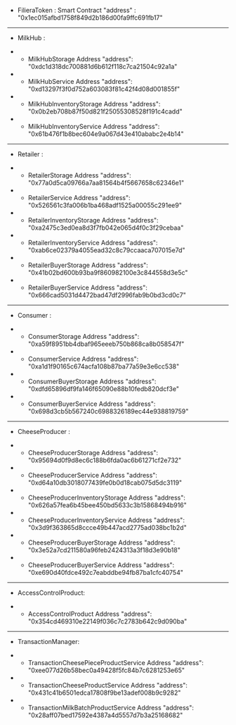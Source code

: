 
- FilieraToken : Smart Contract 
"address" : "0x1ec015afbd1758f849d2b186d00fa9ffc691fb17"

---------------------------------------------------------------

- MilkHub : 
* - MilkHubStorage Address
"address": "0xdc1d318dc700881d6b612f118c7ca21504c92a1a"

* - MilkHubService Address
"address": "0xd13297f3f0d752a603083f81c42f4d08d001855f"

* - MilkHubInventoryStorage Address
"address": "0x0b2eb708b87f50d821f25055308528f191c4cadd"

* - MilkHubInventoryService Address
"address": "0x61b476f1b8bec604e9a067d43e410ababc2e4b14"

---------------------------------------------------------------

- Retailer :
* - RetailerStorage Address
"address": "0x77a0d5ca09766a7aa81564b4f5667658c62346e1"

* - RetailerService Address
"address": "0x526561c3fa006b1ba468adf1525a00055c291ee9"

* - RetailerInventoryStorage Address
"address": "0xa2475c3ed0ea8d3f7fb042e065d4f0c3f29cebaa"

* - RetailerInventoryService Address
"address": "0xab6ce02379a4055ead32c8c79ccaaca707015e7d"

* - RetailerBuyerStorage Address
"address": "0x41b02bd600b93ba9f860982100e3c844558d3e5c"

* - RetailerBuyerService Address
"address": "0x666cad5031d4472bad47df2996fab9b0bd3cd0c7"

---------------------------------------------------------------

- Consumer :
* - ConsumerStorage Address
"address": "0xa59f8951bb4dbaf965eeeb750b868ca8b058547f"

* - ConsumerService Address
"address": "0xa1d1f90165c674acfa108b87ba77a59e3e6cc538"

* - ConsumerBuyerStorage Address
"address": "0xdfd65896df9fa146f65090e88b10fedb820dcf3e"

* - ConsumerBuyerService Address
"address": "0x698d3cb5b567240c6988326189ec44e938819759"

---------------------------------------------------------------

- CheeseProducer :
* - CheeseProducerStorage Address
"address": "0x95694d0f9d8ec6c188b6fda0ac6b61271cf2e732"

* - CheeseProducerService Address
"address": "0xd64a10db3018077439fe0b0d18cab075d5dc3119"

* - CheeseProducerInventoryStorage Address
"address": "0x626a57fea6b45bee450bd5633c3b15868494b916"

* - CheeseProducerInventoryService Address
"address": "0x3d9f363865d8ccce49b447acd2775ad038bc1b2d"

* - CheeseProducerBuyerStorage Address
"address": "0x3e52a7cd211580a96feb2424313a3f18d3e90b18"

* - CheeseProducerBuyerService Address
"address": "0xe690d40fdce492c7eabddbe94fb87ba1cfc40754"

---------------------------------------------------------------

- AccessControlProduct:
* - AccessControlProduct Address
"address": "0x354cd469310e22149f036c7c2783b642c9d090ba"

---------------------------------------------------------------

- TransactionManager:
* - TransactionCheesePieceProductService Address
"address": "0xee077d26b58bec0a49428f5fc84b7c6281253e65"

* - TransactionCheeseProductService Address
"address": "0x431c41b6501edca17808f9be13adef008b9c9282"

* - TransactionMilkBatchProductService Address
"address": "0x28aff07bed17592e4387a4d5557d7b3a25168682"